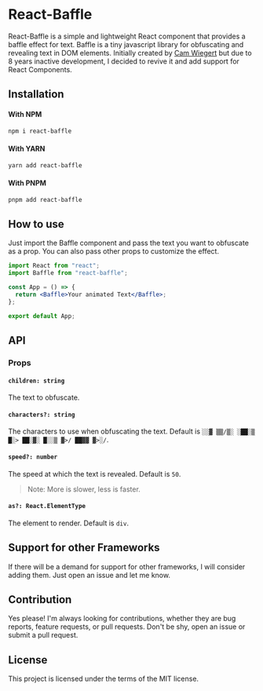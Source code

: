# React-Baffle

React-Baffle is a simple and lightweight React component that provides a baffle effect for text. Baffle is a tiny javascript library for obfuscating and revealing text in DOM elements. Initially created by [Cam Wiegert](http://camwiegert.com) but due to 8 years inactive development, I decided to revive it and add support for React Components.

## Installation

#### With NPM

```sh
npm i react-baffle
```

#### With YARN

```sh
yarn add react-baffle
```

#### With PNPM

```sh
pnpm add react-baffle
```

## How to use

Just import the Baffle component and pass the text you want to obfuscate as a prop. You can also pass other props to customize the effect.

```jsx
import React from "react";
import Baffle from "react-baffle";

const App = () => {
  return <Baffle>Your animated Text</Baffle>;
};

export default App;
```

## API

### Props

#### `children: string`

The text to obfuscate.

#### `characters?: string`

The characters to use when obfuscating the text. Default is `░░▓ ▒▒/▒░ ░██░▒ █░> ██░▓░ █░░▒ ▓>/ ██▓▓ ▓>░/`.

#### `speed?: number`

The speed at which the text is revealed. Default is `50`.

> Note: More is slower, less is faster.

#### `as?: React.ElementType`

The element to render. Default is `div`.

## Support for other Frameworks

If there will be a demand for support for other frameworks, I will consider adding them. Just open an issue and let me know.

## Contribution

Yes please! I'm always looking for contributions, whether they are bug reports, feature requests, or pull requests. Don't be shy, open an issue or submit a pull request.

## License

This project is licensed under the terms of the MIT license.
